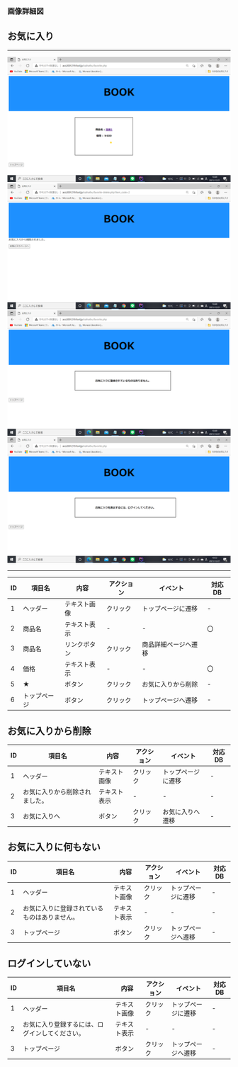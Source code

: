 ### 画像詳細図
## お気に入り
---

<img src="https://github.com/Aso2001219/team/blob/main/%E8%A8%AD%E8%A8%88%E6%9B%B8/%E7%94%BB%E9%9D%A2%E8%A9%B3%E7%B4%B0%E5%9B%B3/img/2021-12-21%20(9).png?raw=true">
<img src="https://github.com/Aso2001219/team/blob/main/%E8%A8%AD%E8%A8%88%E6%9B%B8/%E7%94%BB%E9%9D%A2%E8%A9%B3%E7%B4%B0%E5%9B%B3/img/2021-12-21%20(10).png?raw=true">
<img src="https://github.com/Aso2001219/team/blob/main/%E8%A8%AD%E8%A8%88%E6%9B%B8/%E7%94%BB%E9%9D%A2%E8%A9%B3%E7%B4%B0%E5%9B%B3/img/2021-12-21%20(11).png?raw=true">
<img src="https://github.com/Aso2001219/team/blob/main/%E8%A8%AD%E8%A8%88%E6%9B%B8/%E7%94%BB%E9%9D%A2%E8%A9%B3%E7%B4%B0%E5%9B%B3/img/2021-12-21%20(16).png?raw=true">

---
|ID|項目名|内容|アクション|イベント|対応DB|
|--|----|---|---------|--------|-----|
|1|ヘッダー|テキスト画像|クリック|トップページに遷移|-|
|2|商品名|テキスト表示|-|-|〇|
|3|商品名|リンクボタン|クリック|商品詳細ページへ遷移||
|4|価格|テキスト表示|-|-|〇|
|5|★|ボタン|クリック|お気に入りから削除|-|
|6|トップページ|ボタン|クリック|トップページへ遷移|-|

## お気に入りから削除
|ID|項目名|内容|アクション|イベント|対応DB|
|--|----|---|---------|--------|-----|
|1|ヘッダー|テキスト画像|クリック|トップページに遷移|-|
|2|お気に入りから削除されました。|テキスト表示|-|-|-|
|3|お気に入りへ|ボタン|クリック|お気に入りへ遷移|-|

## お気に入りに何もない
|ID|項目名|内容|アクション|イベント|対応DB|
|--|----|---|---------|--------|-----|
|1|ヘッダー|テキスト画像|クリック|トップページに遷移|-|
|2|お気に入りに登録されているものはありません。|テキスト表示|-|-|-|
|3|トップページ|ボタン|クリック|トップページへ遷移|-|

## ログインしていない
|ID|項目名|内容|アクション|イベント|対応DB|
|--|----|---|---------|--------|-----|
|1|ヘッダー|テキスト画像|クリック|トップページに遷移|-|
|2|お気に入り登録するには、ログインしてください。|テキスト表示|-|-|-|
|3|トップページ|ボタン|クリック|トップページへ遷移|-|

